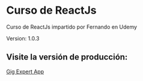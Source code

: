 # Curso de ReactJs

Curso de ReactJs impartido por Fernando en Udemy

Version: 1.0.3

## Visite la versión de producción:

[Gig Expert App](https://sonusbeat.github.io/gif-expert-app/)